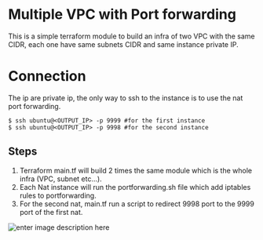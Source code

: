 # Multiple VPC with Port forwarding

This is a simple terraform module to build an infra of two VPC with the same CIDR, each one have same subnets CIDR and same instance private IP.

# Connection

The ip are private ip, the only way to ssh to the instance is to use the nat port forwarding.

    $ ssh ubuntu@<OUTPUT_IP> -p 9999 #for the first instance
    $ ssh ubuntu@<OUTPUT_IP> -p 9998 #for the second instance
    
 
##  Steps

 1. Terraform main.tf will build 2 times the same module which is the whole infra (VPC, subnet etc...).
 2. Each Nat instance will run the portforwarding.sh file which add iptables rules to portforwarding.
 3. For the second nat, main.tf run a script to redirect 9998 port to the 9999 port of the first nat.

![enter image description here](https://i.ibb.co/B4Qzd13/Screenshot-from-2019-12-19-15-00-35.png)

